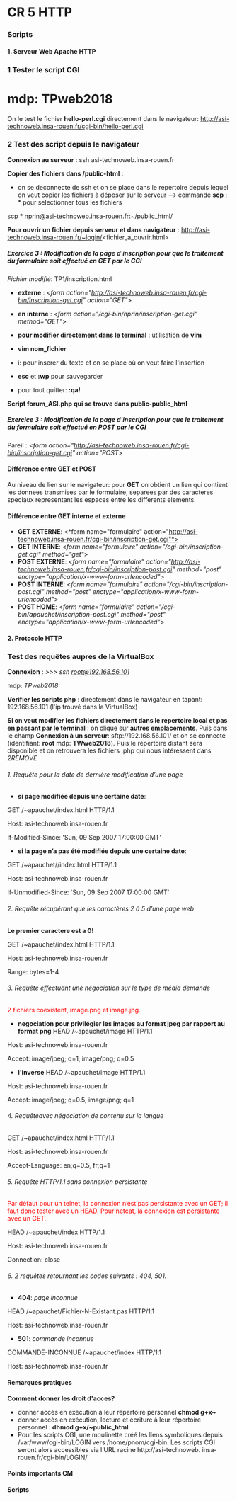 #  CR 5 HTTP

### Scripts

#### 1. Serveur Web Apache HTTP

### 1 Tester le script CGI

# mdp: TPweb2018

On le test le fichier __hello-perl.cgi__  directement dans le navigateur: http://asi-technoweb.insa-rouen.fr/cgi-bin/hello-perl.cgi

### 2 Test des script depuis le navigateur

__Connexion au serveur__ : ssh asi-technoweb.insa-rouen.fr

__Copier des fichiers dans /public-html__ :
 * on se deconnecte de ssh et on se place dans le repertoire depuis lequel on veut copier les fichiers à déposer sur le serveur --> commande __scp__ : * pour selectionner tous les fichiers

  scp * nprin@asi-technoweb.insa-rouen.fr:~/public_html/

__Pour ouvrir un fichier depuis serveur et dans navigateur__ : http://asi-technoweb.insa-rouen.fr/~login/<fichier_a_ouvrir.html>

##### Exercice 3 : Modification de la page d'inscription pour que le traitement du formulaire soit effectué en GET par le CGI
*Fichier modifié*: TP1/inscription.html

 * __externe__ : <*form action="http://asi-technoweb.insa-rouen.fr/cgi-bin/inscription-get.cgi" action="GET"*>
 * __en interne__ :   <*form action="/cgi-bin/nprin/inscription-get.cgi" method="GET"*>
 * __pour modifier directement dans le terminal__ : utilisation de __vim__

  * __vim nom_fichier__
  * i: pour inserer du texte et on se place où on veut faire l'insertion
  * __esc__ et __:wp__ pour sauvegarder
  * pour tout quitter: __:qa!__

__Script forum_ASI.php qui se trouve dans public-public_html__






##### Exercice 3 : Modification de la page d'inscription pour que le traitement du formulaire soit effectué en POST par le CGI

 Pareil : <*form action="http://asi-technoweb.insa-rouen.fr/cgi-bin/inscription-get.cgi" action="POST*>

#### Différence entre GET et POST
Au niveau de lien sur le navigateur: pour __GET__ on obtient un lien qui contient les donnees transmises par le formulaire, separees par des caracteres speciaux representant les espaces entre les differents elements.

#### Différence entre GET interne et externe

* __GET EXTERNE__: <*form name="formulaire" action="http://asi-technoweb.insa-rouen.fr/cgi-bin/inscription-get.cgi"*>
* __GET INTERNE__: <*form name="formulaire" action="/cgi-bin/inscription-get.cgi" method="get"*>
* __POST EXTERNE__: <*form name="formulaire" action="http://asi-technoweb.insa-rouen.fr/cgi-bin/inscription-post.cgi" method="post" enctype="application/x-www-form-urlencoded"*>
* __POST INTERNE__: <*form name="formulaire" action="/cgi-bin/inscription-post.cgi" method="post" enctype="application/x-www-form-urlencoded"*>
* __POST HOME__: <*form name="formulaire" action="/cgi-bin/apauchet/inscription-post.cgi" method="post" enctype="application/x-www-form-urlencoded"*>


#### 2. Protocole HTTP

### Test des requêtes aupres de la VirtualBox

__Connexion__ : *>>> ssh root@192.168.56.101*

mdp: *TPweb2018*

__Verifier les scripts php__ : directement dans le navigateur en tapant: 192.168.56.101 (l'ip trouvé dans la VirtualBox)

__Si on veut modifier les fichiers directement dans le repertoire local et pas en passant par le terminal__ : on clique sur __autres emplacements__. Puis dans le champ __Connexion à un serveur__: sftp://192.168.56.101/ et on se connecte (identifiant: __root__ mdp: __TWweb2018__). Puis le répertoire distant sera disponible et on retrouvera les fichiers .php qui nous intéressent dans *2REMOVE*

###### 1. Requête pour la date de dernière modification d’une page
* __si page modifiée depuis une certaine date__:

GET /~apauchet/index.html HTTP/1.1

Host: asi-technoweb.insa-rouen.fr

If-Modified-Since: 'Sun, 09 Sep 2007 17:00:00 GMT'
* __si la page n’a pas été modifiée depuis une certaine date__:

GET /~apauchet//index.html HTTP/1.1

Host: asi-technoweb.insa-rouen.fr

If-Unmodified-Since: 'Sun, 09 Sep 2007 17:00:00 GMT'

###### 2. Requête récupérant que les caractères 2 à 5 d’une page web
__Le premier caractere est a 0!__

GET /~apauchet/index.html HTTP/1.1

Host: asi-technoweb.insa-rouen.fr

Range: bytes=1-4

###### 3. Requête effectuant une négociation sur le type de média demandé
<span style="color:red"> 2 fichiers coexistent, image.png et image.jpg. </span>
* __negociation pour privilégier les images au format jpeg par rapport au format png__
HEAD /~apauchet/image HTTP/1.1

Host: asi-technoweb.insa-rouen.fr

Accept: image/jpeg; q=1, image/png; q=0.5
* __l'inverse__
HEAD /~apauchet/image HTTP/1.1

Host: asi-technoweb.insa-rouen.fr

Accept: image/jpeg; q=0.5, image/png; q=1

###### 4. Requêteavec négociation de contenu sur la langue

GET /~apauchet/index.html HTTP/1.1

Host: asi-technoweb.insa-rouen.fr

Accept-Language: en;q=0.5, fr;q=1

###### 5. Requête HTTP/1.1 sans connexion persistante
<span style="color:red"> Par défaut pour un telnet, la connexion n’est pas persistante avec un GET; il faut donc tester avec un HEAD. Pour netcat, la connexion est persistante avec un GET. </span>

HEAD /~apauchet/index HTTP/1.1

Host: asi-technoweb.insa-rouen.fr

Connection: close

###### 6. 2 requêtes retournant les codes suivants : 404, 501.
* __404__: *page inconnue*

HEAD /~apauchet/Fichier-N-Existant.pas HTTP/1.1

Host: asi-technoweb.insa-rouen.fr
* __501__: *commande inconnue*

COMMANDE-INCONNUE /~apauchet/index HTTP/1.1

Host: asi-technoweb.insa-rouen.fr


#### Remarques pratiques

__Comment donner les droit d'acces?__

* donner accès en exécution à leur répertoire personnel __chmod g+x~__
* donner accès en exécution, lecture et écriture à leur répertoire personnel : __dhmod g+x/~public_html__
* Pour les scripts CGI, une moulinette créé les liens symboliques depuis /var/www/cgi-bin/LOGIN vers
/home/pnom/cgi-bin. Les scripts CGI seront alors accessibles via l’URL racine http://asi-technoweb. insa-rouen.fr/cgi-bin/LOGIN/

#### Points importants CM
#### Scripts
